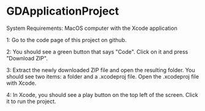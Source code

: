 # GDApplicationProject

System Requirements: MacOS computer with the Xcode application

1: Go to the code page of this project on github.

2: You should see a green button that says "Code". Click on it and press "Download ZIP".

3: Extract the newly downloaded ZIP file and open the resulting folder. You should see two items: a folder and a .xcodeproj file. Open the .xcodeproj file with Xcode.

4: In Xcode, you should see a play button on the top left of the screen. Click it to run the project.
